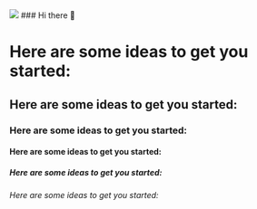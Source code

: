 <img src="https://capsule-render.vercel.app/api?type=waving&color=auto&height=300&section=header&text=capsule%10render&fontSize=90" />
### Hi there 👋

<h1>Here are some ideas to get you started:</h1>
<h2>Here are some ideas to get you started:</h2>
<h3>Here are some ideas to get you started:</h3>
<h4>Here are some ideas to get you started:</h4>
<h5>Here are some ideas to get you started:</h5>
<h6>Here are some ideas to get you started:</h6>
<!--
**byeongmin-publishing/byeongmin-publishing** is a ✨ _special_ ✨ repository because its `README.md` (this file) appears on your GitHub profile.

Here are some ideas to get you started:

- 🔭 I’m currently working on ...
- 🌱 I’m currently learning ...
- 👯 I’m looking to collaborate on ...
- 🤔 I’m looking for help with ...
- 💬 Ask me about ...
- 😄 Pronouns: ...
- ⚡ Fun fact: ...
-->
